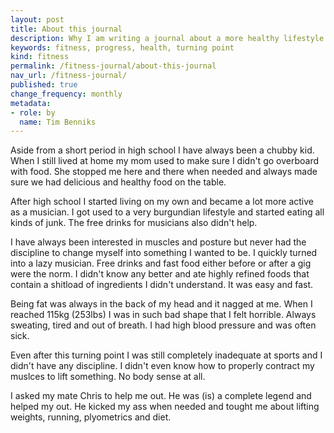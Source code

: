 ```yaml
---
layout: post
title: About this journal
description: Why I am writing a journal about a more healthy lifestyle.
keywords: fitness, progress, health, turning point
kind: fitness
permalink: /fitness-journal/about-this-journal
nav_url: /fitness-journal/
published: true
change_frequency: monthly
metadata:
- role: by
  name: Tim Benniks
---
```


Aside from a short period in high school I have always been a chubby kid.
When I still lived at home my mom used to make sure I didn't go overboard with food.
She stopped me here and there when needed and always made sure we had delicious and healthy food on the table.

After high school I started living on my own and became a lot more active as a musician. 
I got used to a very burgundian lifestyle and started eating all kinds of junk. The free drinks for musicians also didn't help.

I have always been interested in muscles and posture but never had the discipline to change myself into something I wanted to be. I quickly turned into a lazy musician. Free drinks and fast food either before or after a gig were the norm. I didn't know any better and ate highly refined foods that contain a shitload of ingredients I didn't understand. It was easy and fast.

Being fat was always in the back of my head and it nagged at me. When I reached 115kg (253lbs) I was in such bad shape that I felt horrible. Always sweating, tired and out of breath. I had high blood pressure and was often sick.

Even after this turning point I was still completely inadequate at sports and I didn't have any discipline. I didn't even know how to properly contract my muslces to lift something. No body sense at all.

I asked my mate Chris to help me out. He was (is) a complete legend and helped my out. He kicked my ass when needed and tought me about lifting weights, running, plyometrics and diet.
